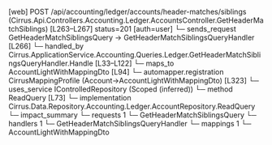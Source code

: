 [web] POST /api/accounting/ledger/accounts/header-matches/siblings  (Cirrus.Api.Controllers.Accounting.Ledger.AccountsController.GetHeaderMatchSiblings)  [L263–L267] status=201 [auth=user]
  └─ sends_request GetHeaderMatchSiblingsQuery -> GetHeaderMatchSiblingsQueryHandler [L266]
    └─ handled_by Cirrus.ApplicationService.Accounting.Queries.Ledger.GetHeaderMatchSiblingsQueryHandler.Handle [L33–L122]
      └─ maps_to AccountLightWithMappingDto [L94]
        └─ automapper.registration CirrusMappingProfile (Account->AccountLightWithMappingDto) [L323]
      └─ uses_service IControlledRepository<Account> (Scoped (inferred))
        └─ method ReadQuery [L73]
          └─ implementation Cirrus.Data.Repository.Accounting.Ledger.AccountRepository.ReadQuery
  └─ impact_summary
    └─ requests 1
      └─ GetHeaderMatchSiblingsQuery
    └─ handlers 1
      └─ GetHeaderMatchSiblingsQueryHandler
    └─ mappings 1
      └─ AccountLightWithMappingDto


